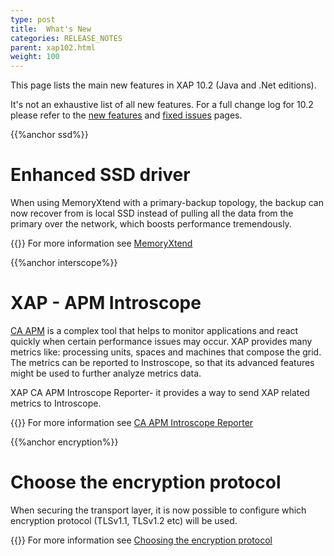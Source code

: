 ```yaml
---
type: post
title:  What's New
categories: RELEASE_NOTES
parent: xap102.html
weight: 100
---
```


This page lists the main new features in XAP 10.2 (Java and .Net editions).


It's not an exhaustive list of all new features. For a full change log for 10.2 please refer to the [new features](./102new-features.html) and [fixed issues](./102fixed-issues.html) pages.

{{%anchor ssd%}}

# Enhanced SSD driver

When using MemoryXtend with a primary-backup topology, the backup can now recover from is local SSD instead of pulling all the data from the primary over the network, which boosts performance tremendously.

{{<infosign>}} For more information see [MemoryXtend](./xap102adm/memoryxtend-ssd-overview.html)

{{%anchor interscope%}}

# XAP - APM Introscope

[CA APM](http://www.ca.com/us/products/application-performance-management.aspx) is a complex tool that helps to monitor applications and react quickly when certain performance issues may occur. XAP provides many metrics like: processing units, spaces and machines that compose the grid. The metrics can be reported to Instroscope, so that its advanced features might be used to further analyze metrics data.

XAP CA APM Introscope Reporter- it provides a way to send XAP related metrics to Introscope.

{{<infosign>}} For more information see [CA APM Introscope Reporter](./xap102adm/ca-apm-introscope-reporter.html)

{{%anchor encryption%}}

# Choose the encryption protocol

When securing the transport layer, it is now possible to configure which encryption protocol (TLSv1.1, TLSv1.2 etc) will be used.

{{<infosign>}} For more information see [Choosing the encryption protocol](./xap102sec/securing-the-transport-layer-using-ssl.html#choosing-the-encryption-protocol.html)
